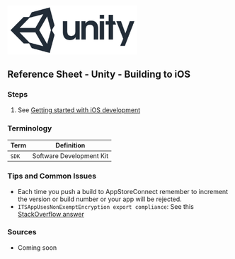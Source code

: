 

![unity logo](../assets/img/logos/unity-logo-293w.png)

## Reference Sheet - Unity - Building to iOS



### Steps

1. See [Getting started with iOS development](https://docs.unity3d.com/Manual/iphone-GettingStarted.html)



### Terminology

Term | Definition
--- | ---
`SDK` | Software Development Kit



### Tips and Common Issues

* Each time you push a build to AppStoreConnect remember to increment the version or build number or your app will be rejected. 
* `ITSAppUsesNonExemptEncryption export compliance`: See this [StackOverflow answer](https://stackoverflow.com/a/35895077/441878)


### Sources

* Coming soon
